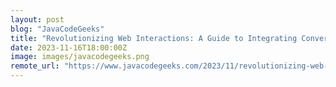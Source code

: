 ```yaml
---
layout: post
blog: "JavaCodeGeeks"
title: "Revolutionizing Web Interactions: A Guide to Integrating Conversational AI with ReactJS for Dynamic User Experiences"
date: 2023-11-16T18:00:00Z
image: images/javacodegeeks.png
remote_url: "https://www.javacodegeeks.com/2023/11/revolutionizing-web-interactions-a-guide-to-integrating-conversational-ai-with-reactjs-for-dynamic-user-experiences.html"
---
```

